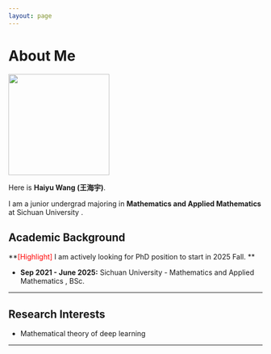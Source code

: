 ```yaml
---
layout: page
---
```


# About Me

<img src="https://whyworld0256.github.io/images/why.JPG" class="floatpic" width="200" height="200">

Here is **Haiyu Wang (王海宇)**.

I am a junior undergrad majoring in **Mathematics and Applied Mathematics** at Sichuan University . 

## Academic Background

**<font color='red'>[Highlight]</font> I am actively looking for PhD position to start in 2025 Fall. **

- **Sep 2021 - June 2025:**    Sichuan University  - Mathematics and Applied Mathematics  , BSc.

---

## Research Interests

- Mathematical theory of deep learning

---

